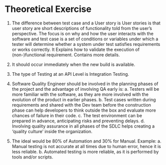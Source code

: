 # Theoretical Exercise

1.	The difference between test case and a User story is User stories is that user story are short descriptions of functionality told from the user’s perspective. The focus is on why and how the user interacts with the software and test case is a set of conditions or variables under which a tester will determine whether a system under test satisfies requirements or works correctly. It Explains how to validate the execution of (non-)functional requirement. Contains more details.

2.	It should occur immediately when the new build is available.

3.	The type of Testing at an API Level is Integration Testing.

4.	Software Quality Engineer should be involved in the planning phases of the project and the advantage of involving QA early is:
      a.	Testers will be more familiar with the software, as they are more involved with the evolution of the product in earlier phases.
      b.	Test cases written during requirements and shared with the Dev team before the construction phase can help      developers to think outside the box and evaluate more chances of failure in their code.
      c.	The test environment can be prepared in advance, anticipating risks and preventing delays.
      d.	Involving quality assurance in all phases of the SDLC helps creating a ‘quality culture’ inside the organization.
5.	The ideal would be 80% of Automation and 30% for Manual. Example:
      a.	Manual testing is not accurate at all times due to human error, hence it is less reliable.
      b.	Automated testing is more reliable, as it is performed by tools and/or scripts.








